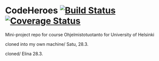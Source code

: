 # CodeHeroes      [![Build Status](https://travis-ci.org/taateli/CodeHeroes.svg?branch=master)](https://travis-ci.org/taateli/CodeHeroes) [![Coverage Status](https://coveralls.io/repos/github/taateli/CodeHeroes/badge.svg?branch=master)](https://coveralls.io/github/taateli/CodeHeroes?branch=master)


Mini-project repo for course Ohjelmistotuotanto for University of Helsinki

cloned into my own machine/ Satu, 28.3.

cloned/ Elina 28.3.

